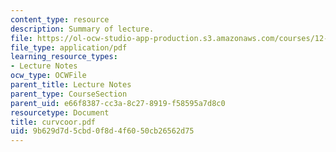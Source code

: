 ```yaml
---
content_type: resource
description: Summary of lecture.
file: https://ol-ocw-studio-app-production.s3.amazonaws.com/courses/12-802-wave-motions-in-the-ocean-and-atmosphere-spring-2004/9b629d7d5cbd0f8d4f6050cb26562d75_curvcoor.pdf
file_type: application/pdf
learning_resource_types:
- Lecture Notes
ocw_type: OCWFile
parent_title: Lecture Notes
parent_type: CourseSection
parent_uid: e66f8387-cc3a-8c27-8919-f58595a7d8c0
resourcetype: Document
title: curvcoor.pdf
uid: 9b629d7d-5cbd-0f8d-4f60-50cb26562d75
---
```

